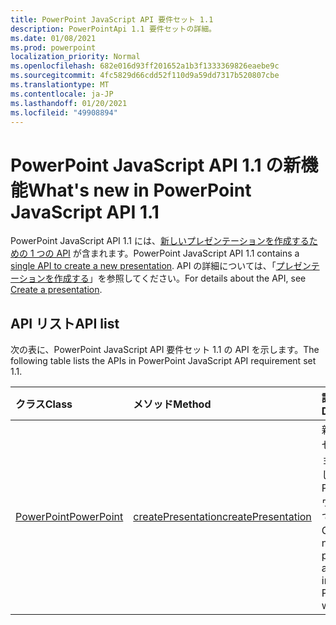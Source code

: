 ```yaml
---
title: PowerPoint JavaScript API 要件セット 1.1
description: PowerPointApi 1.1 要件セットの詳細。
ms.date: 01/08/2021
ms.prod: powerpoint
localization_priority: Normal
ms.openlocfilehash: 682e016d93ff201652a1b3f1333369826eaebe9c
ms.sourcegitcommit: 4fc5829d66cdd52f110d9a59dd7317b520807cbe
ms.translationtype: MT
ms.contentlocale: ja-JP
ms.lasthandoff: 01/20/2021
ms.locfileid: "49908894"
---
```

# <a name="whats-new-in-powerpoint-javascript-api-11"></a><span data-ttu-id="38f49-103">PowerPoint JavaScript API 1.1 の新機能</span><span class="sxs-lookup"><span data-stu-id="38f49-103">What's new in PowerPoint JavaScript API 1.1</span></span>

<span data-ttu-id="38f49-104">PowerPoint JavaScript API 1.1 には、[新しいプレゼンテーションを作成するための 1 つの API](/javascript/api/powerpoint#powerpoint-createpresentation-base64file-) が含まれます。</span><span class="sxs-lookup"><span data-stu-id="38f49-104">PowerPoint JavaScript API 1.1 contains a [single API to create a new presentation](/javascript/api/powerpoint#powerpoint-createpresentation-base64file-).</span></span> <span data-ttu-id="38f49-105">API の詳細については、「[プレゼンテーションを作成する](../../powerpoint/powerpoint-add-ins.md#create-a-presentation)」を参照してください。</span><span class="sxs-lookup"><span data-stu-id="38f49-105">For details about the API, see [Create a presentation](../../powerpoint/powerpoint-add-ins.md#create-a-presentation).</span></span>

## <a name="api-list"></a><span data-ttu-id="38f49-106">API リスト</span><span class="sxs-lookup"><span data-stu-id="38f49-106">API list</span></span>

<span data-ttu-id="38f49-107">次の表に、PowerPoint JavaScript API 要件セット 1.1 の API を示します。</span><span class="sxs-lookup"><span data-stu-id="38f49-107">The following table lists the APIs in PowerPoint JavaScript API requirement set 1.1.</span></span>

| <span data-ttu-id="38f49-108">クラス</span><span class="sxs-lookup"><span data-stu-id="38f49-108">Class</span></span> | <span data-ttu-id="38f49-109">メソッド</span><span class="sxs-lookup"><span data-stu-id="38f49-109">Method</span></span> | <span data-ttu-id="38f49-110">説明</span><span class="sxs-lookup"><span data-stu-id="38f49-110">Description</span></span> |
|:---|:---|:---|
|[<span data-ttu-id="38f49-111">PowerPoint</span><span class="sxs-lookup"><span data-stu-id="38f49-111">PowerPoint</span></span>](/javascript/api/powerpoint)|[<span data-ttu-id="38f49-112">createPresentation</span><span class="sxs-lookup"><span data-stu-id="38f49-112">createPresentation</span></span>](/javascript/api/powerpoint#powerpoint-createpresentation-base64file-)|<span data-ttu-id="38f49-113">新しいプレゼンテーションを作成し、別の PowerPoint ウィンドウで開きます。</span><span class="sxs-lookup"><span data-stu-id="38f49-113">Creates a new presentation and opens it in another PowerPoint window.</span></span>|